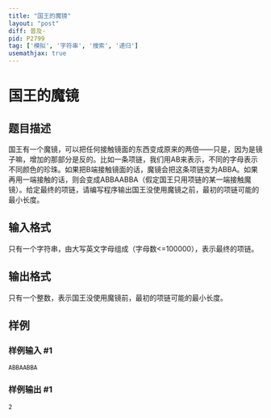 ```yaml
---
title: "国王的魔镜"
layout: "post"
diff: 普及-
pid: P2799
tag: ['模拟', '字符串', '搜索', '递归']
usemathjax: true
---
```


# 国王的魔镜
## 题目描述

国王有一个魔镜，可以把任何接触镜面的东西变成原来的两倍——只是，因为是镜子嘛，增加的那部分是反的。比如一条项链，我们用AB来表示，不同的字母表示不同颜色的珍珠。如果把B端接触镜面的话，魔镜会把这条项链变为ABBA。如果再用一端接触的话，则会变成ABBAABBA（假定国王只用项链的某一端接触魔镜）。给定最终的项链，请编写程序输出国王没使用魔镜之前，最初的项链可能的最小长度。

## 输入格式

只有一个字符串，由大写英文字母组成（字母数<=100000），表示最终的项链。

## 输出格式

只有一个整数，表示国王没使用魔镜前，最初的项链可能的最小长度。

## 样例

### 样例输入 #1
```
ABBAABBA
```
### 样例输出 #1
```
2
```
